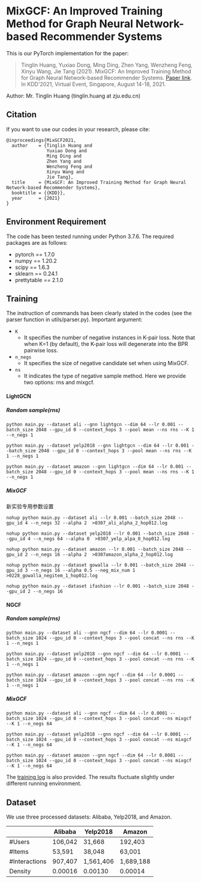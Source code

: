 # MixGCF: An Improved Training Method for Graph Neural Network-based Recommender Systems

This is our PyTorch implementation for the paper:

> Tinglin Huang, Yuxiao Dong, Ming Ding, Zhen Yang, Wenzheng Feng, Xinyu Wang, Jie Tang (2021). MixGCF: An Improved Training Method for Graph Neural Network-based Recommender Systems.  [Paper link](http://keg.cs.tsinghua.edu.cn/jietang/publications/KDD21-Huang-et-al-MixGCF.pdf). In KDD'2021, Virtual Event, Singapore, August 14-18, 2021.

Author: Mr. Tinglin Huang (tinglin.huang at zju.edu.cn)

## Citation 

If you want to use our codes in your research, please cite:
​    
```
@inproceedings{MixGCF2021,
  author    = {Tinglin Huang and
               Yuxiao Dong and
               Ming Ding and
               Zhen Yang and
               Wenzheng Feng and
               Xinyu Wang and
               Jie Tang},
  title     = {MixGCF: An Improved Training Method for Graph Neural Network-based Recommender Systems},
  booktitle = {{KDD}},
  year      = {2021}
}
```

## Environment Requirement

The code has been tested running under Python 3.7.6. The required packages are as follows:

- pytorch == 1.7.0
- numpy == 1.20.2
- scipy == 1.6.3
- sklearn == 0.24.1
- prettytable == 2.1.0

## Training

The instruction of commands has been clearly stated in the codes (see the parser function in utils/parser.py). Important argument:

- `K`
  - It specifies the number of negative instances in K-pair loss. Note that when K=1 (by default), the K-pair loss will degenerate into the BPR pairwise loss.
- `n_negs`
  - It specifies the size of negative candidate set when using MixGCF.
- `ns`
  - It indicates the type of negative sample method. Here we provide two options: rns and mixgcf.

#### LightGCN

##### Random sample(rns)

```
python main.py --dataset ali --gnn lightgcn --dim 64 --lr 0.001 --batch_size 2048 --gpu_id 0 --context_hops 3 --pool mean --ns rns --K 1 --n_negs 1

python main.py --dataset yelp2018 --gnn lightgcn --dim 64 --lr 0.001 --batch_size 2048 --gpu_id 0 --context_hops 3 --pool mean --ns rns --K 1 --n_negs 1

python main.py --dataset amazon --gnn lightgcn --dim 64 --lr 0.001 --batch_size 2048 --gpu_id 0 --context_hops 3 --pool mean --ns rns --K 1 --n_negs 1
```

#####  MixGCF

新实验专用参数设置

```
nohup python main.py --dataset ali --lr 0.001 --batch_size 2048 --gpu_id 4 --n_negs 32 --alpha 2  >0307_ali_alpha_2_hop012.log

nohup python main.py --dataset yelp2018 --lr 0.001 --batch_size 2048 --gpu_id 4 --n_negs 64 --alpha 0  >0307_yelp_alpa_0_hop012.log

nohup python main.py --dataset amazon --lr 0.001 --batch_size 2048 --gpu_id 2 --n_negs 16 --alpha 2  >0307amazon_alpha_2_hop012.log

nohup python main.py --dataset gowalla --lr 0.001 --batch_size 2048 --gpu_id 3 --n_negs 16 --alpha 0.5 --neg_mix_num 1 >0228_gowalla_negitem_1_hop012.log

nohup python main.py --dataset ifashion --lr 0.001 --batch_size 2048 --gpu_id 2 --n_negs 16

```

#### NGCF

##### Random sample(rns)

```
python main.py --dataset ali --gnn ngcf --dim 64 --lr 0.0001 --batch_size 1024 --gpu_id 0 --context_hops 3 --pool concat --ns rns --K 1 --n_negs 1

python main.py --dataset yelp2018 --gnn ngcf --dim 64 --lr 0.0001 --batch_size 1024 --gpu_id 0 --context_hops 3 --pool concat --ns rns --K 1 --n_negs 1

python main.py --dataset amazon --gnn ngcf --dim 64 --lr 0.0001 --batch_size 1024 --gpu_id 0 --context_hops 3 --pool concat --ns rns --K 1 --n_negs 1
```

##### MixGCF

```
python main.py --dataset ali --gnn ngcf --dim 64 --lr 0.0001 --batch_size 1024 --gpu_id 0 --context_hops 3 --pool concat --ns mixgcf --K 1 --n_negs 64

python main.py --dataset yelp2018 --gnn ngcf --dim 64 --lr 0.0001 --batch_size 1024 --gpu_id 0 --context_hops 3 --pool concat --ns mixgcf --K 1 --n_negs 64

python main.py --dataset amazon --gnn ngcf --dim 64 --lr 0.0001 --batch_size 1024 --gpu_id 0 --context_hops 3 --pool concat --ns mixgcf --K 1 --n_negs 64
```

The [training log](https://github.com/huangtinglin/MixGCF/tree/main/training_log) is also provided. The results fluctuate slightly under different running environment.

## Dataset

We use three processed datasets: Alibaba, Yelp2018, and Amazon.

|               | Alibaba | Yelp2018  | Amazon    |
| ------------- | ------- | --------- | --------- |
| #Users        | 106,042 | 31,668    | 192,403   |
| #Items        | 53,591  | 38,048    | 63,001    |
| #Interactions | 907,407 | 1,561,406 | 1,689,188 |
| Density       | 0.00016 | 0.00130   | 0.00014   |

